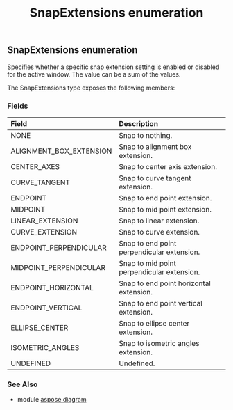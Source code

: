 ﻿---
title: SnapExtensions enumeration
second_title: Aspose.Diagram for Python via .NET API References
description: 
type: docs
weight: 3540
url: /python-net/aspose.diagram/snapextensions/
is_root: false
---

## SnapExtensions enumeration

Specifies whether a specific snap extension setting is enabled or disabled for the active window. The value can be a sum of the values.



The SnapExtensions type exposes the following members:

### Fields
| Field | Description |
| :- | :- |
| NONE | Snap to nothing. |
| ALIGNMENT_BOX_EXTENSION | Snap to alignment box extension. |
| CENTER_AXES | Snap to center axis extension. |
| CURVE_TANGENT | Snap to curve tangent extension. |
| ENDPOINT | Snap to end point extension. |
| MIDPOINT | Snap to mid point extension. |
| LINEAR_EXTENSION | Snap to linear extension. |
| CURVE_EXTENSION | Snap to curve extension. |
| ENDPOINT_PERPENDICULAR | Snap to end point perpendicular extension. |
| MIDPOINT_PERPENDICULAR | Snap to mid point perpendicular extension. |
| ENDPOINT_HORIZONTAL | Snap to end point horizontal extension. |
| ENDPOINT_VERTICAL | Snap to end point vertical extension. |
| ELLIPSE_CENTER | Snap to ellipse center extension. |
| ISOMETRIC_ANGLES | Snap to isometric angles extension. |
| UNDEFINED | Undefined. |


### See Also

* module [aspose.diagram](../)
